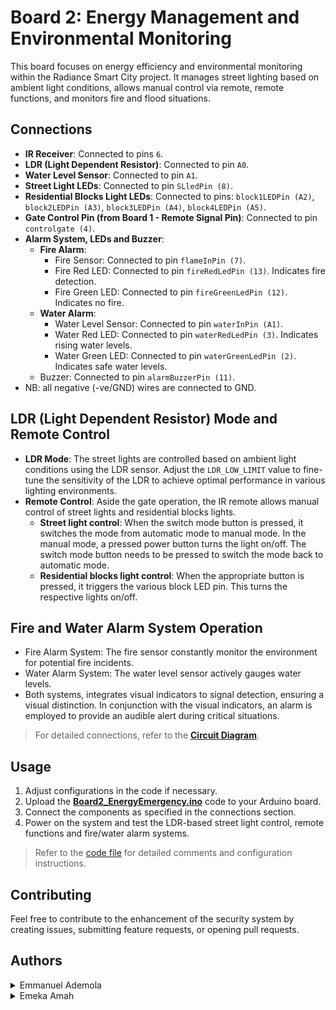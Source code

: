 # Board 2: Energy Management and Environmental Monitoring

This board focuses on energy efficiency and environmental monitoring within the Radiance Smart City project. It manages street lighting based on ambient light conditions, allows manual control via remote, remote functions, and monitors fire and flood situations.

## Connections

- **IR Receiver**: Connected to pins `6`.
- **LDR (Light Dependent Resistor)**: Connected to pin `A0`.
- **Water Level Sensor**: Connected to pin `A1`.
- **Street Light LEDs**: Connected to pin `SLledPin (8)`.
- **Residential Blocks Light LEDs**: Connected to pins: `block1LEDPin (A2)`,  `block2LEDPin (A3)`,  `block3LEDPin (A4)`,  `block4LEDPin (A5)`.
- **Gate Control Pin (from Board 1 - Remote Signal Pin)**: Connected to pin `controlgate (4)`.
- **Alarm System, LEDs and Buzzer**:
  - **Fire Alarm**:
    - Fire Sensor: Connected to pin `flameInPin (7)`.
    - Fire Red LED: Connected to pin `fireRedLedPin (13)`. Indicates fire detection.
    - Fire Green LED: Connected to pin `fireGreenLedPin (12)`. Indicates no fire.
  - **Water Alarm**:
    - Water Level Sensor: Connected to pin `waterInPin (A1)`.
    - Water Red LED: Connected to pin `waterRedLedPin (3)`. Indicates rising water levels.
    - Water Green LED: Connected to pin `waterGreenLedPin (2)`. Indicates safe water levels.
  - Buzzer: Connected to pin `alarmBuzzerPin (11)`.
- NB: all negative (-ve/GND) wires are connected to GND.

## LDR (Light Dependent Resistor) Mode and Remote Control

- **LDR Mode**: The street lights are controlled based on ambient light conditions using the LDR sensor. Adjust the `LDR_LOW_LIMIT` value to fine-tune the sensitivity of the LDR to achieve optimal performance in various lighting environments.
- **Remote Control**: Aside the gate operation, the IR remote allows manual control of street lights and residential blocks lights.
  - **Street light control**: When the switch mode button is pressed, it switches the mode from automatic mode to manual mode. In the manual mode, a pressed power button turns the light on/off. The switch mode button needs to be pressed to switch the mode back to automatic mode.
  - **Residential blocks light control**: When the appropriate button is pressed, it triggers the various block LED pin. This turns the respective lights on/off.

## Fire and Water Alarm System Operation
- Fire Alarm System: The fire sensor constantly monitor the environment for potential fire incidents.
- Water Alarm System: The water level sensor actively gauges water levels.
- Both systems, integrates visual indicators to signal detection, ensuring a visual distinction. In conjunction with the visual indicators, an alarm is employed to provide an audible alert during critical situations.

> For detailed connections, refer to the [**Circuit Diagram**](../RSC-circuit-diagram.jpg).

## Usage

1. Adjust configurations in the code if necessary.
2. Upload the [**Board2_EnergyEmergency.ino**](./Board2_EnergyEmergency.ino) code to your Arduino board.
3. Connect the components as specified in the connections section.
4. Power on the system and test the LDR-based street light control, remote functions and fire/water alarm systems.

> Refer to the [code file](./Board2_EnergyEmergency.ino) for detailed comments and configuration instructions.

## Contributing

Feel free to contribute to the enhancement of the security system by creating issues, submitting feature requests, or opening pull requests.

## Authors

<details>
    <summary>Emmanuel Ademola</summary>
    <ul>
    <li><a href="https://www.github.com/emmanueldev247">Github</a></li>
    <li><a href="https://www.twitter.com/emmanueldev247">Twitter</a></li>
    <li><a href="mailto:mailemmydee@gmail.com">e-mail</a></li>
    </ul>
</details>
<details>
    <summary>Emeka Amah</summary>
    <ul>
    <li><a href="mailto:patnet84@gmail.com">e-mail</a></li>
    </ul>
</details>
